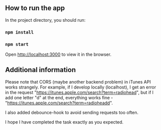 ## How to run the app

In the project directory, you should run:

### `npm install`
### `npm start`

Open [http://localhost:3000](http://localhost:3000) to view it in the browser.

## Additional information

Please note that CORS (maybe another backend problem) in iTunes API works strangely. For example, if I develop locally (localhost), I get an error in the request "https://itunes.apple.com/search?term=radiohead", but if I add one letter "d" at the end, everything works fine - "https://itunes.apple.com/search?term=radioheadd".

I also added debounce-hook to avoid sending requests too often.

I hope I have completed the task exactly as you expected.
